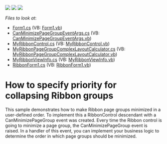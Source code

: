 <!-- default badges list -->
![](https://img.shields.io/endpoint?url=https://codecentral.devexpress.com/api/v1/VersionRange/128617732/11.1.4%2B)
[![](https://img.shields.io/badge/Open_in_DevExpress_Support_Center-FF7200?style=flat-square&logo=DevExpress&logoColor=white)](https://supportcenter.devexpress.com/ticket/details/E2468)
[![](https://img.shields.io/badge/📖_How_to_use_DevExpress_Examples-e9f6fc?style=flat-square)](https://docs.devexpress.com/GeneralInformation/403183)
<!-- default badges end -->
<!-- default file list -->
*Files to look at*:

* [Form1.cs](./CS/WindowsApplication1/Form1.cs) (VB: [Form1.vb](./VB/WindowsApplication1/Form1.vb))
* [CanMinimizePageGroupEventArgs.cs](./CS/WindowsApplication1/MyRibbonControl/CanMinimizePageGroupEventArgs.cs) (VB: [CanMinimizePageGroupEventArgs.vb](./VB/WindowsApplication1/MyRibbonControl/CanMinimizePageGroupEventArgs.vb))
* [MyRibbonControl.cs](./CS/WindowsApplication1/MyRibbonControl/MyRibbonControl.cs) (VB: [MyRibbonControl.vb](./VB/WindowsApplication1/MyRibbonControl/MyRibbonControl.vb))
* [MyRibbonPageGroupComplexLayoutCalculator.cs](./CS/WindowsApplication1/MyRibbonControl/MyRibbonPageGroupComplexLayoutCalculator.cs) (VB: [MyRibbonPageGroupComplexLayoutCalculator.vb](./VB/WindowsApplication1/MyRibbonControl/MyRibbonPageGroupComplexLayoutCalculator.vb))
* [MyRibbonViewInfo.cs](./CS/WindowsApplication1/MyRibbonControl/MyRibbonViewInfo.cs) (VB: [MyRibbonViewInfo.vb](./VB/WindowsApplication1/MyRibbonControl/MyRibbonViewInfo.vb))
* [RibbonForm1.cs](./CS/WindowsApplication1/RibbonForm1.cs) (VB: [RibbonForm1.vb](./VB/WindowsApplication1/RibbonForm1.vb))
<!-- default file list end -->
# How to specify priority for collapsing Ribbon groups


<p>This sample demonstrates how to make Ribbon page groups minimized in a user-defined order. To implement this a RibbonControl descendant with a CanMinimizePageGroup event was created. Every time the Ribbon control is going to minimize a page group, the CanMinimizePageGroup event is raised. In a handler of this event, you can implement your business logic to determine the order in which page groups should be minimized.</p>

<br/>


